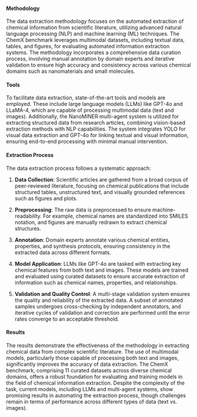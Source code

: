 
#### Methodology
The data extraction methodology focuses on the automated extraction of chemical information from scientific literature, utilizing advanced natural language processing (NLP) and machine learning (ML) techniques. The ChemX benchmark leverages multimodal datasets, including textual data, tables, and figures, for evaluating automated information extraction systems. The methodology incorporates a comprehensive data curation process, involving manual annotation by domain experts and iterative validation to ensure high accuracy and consistency across various chemical domains such as nanomaterials and small molecules.

#### Tools
To facilitate data extraction, state-of-the-art tools and models are employed. These include large language models (LLMs) like GPT-4o and LLaMA-4, which are capable of processing multimodal data (text and images). Additionally, the NanoMINER multi-agent system is utilized for extracting structured data from research articles, combining vision-based extraction methods with NLP capabilities. The system integrates YOLO for visual data extraction and GPT-4o for linking textual and visual information, ensuring end-to-end processing with minimal manual intervention.

#### Extraction Process
The data extraction process follows a systematic approach:

1. **Data Collection**: Scientific articles are gathered from a broad corpus of peer-reviewed literature, focusing on chemical publications that include structured tables, unstructured text, and visually grounded references such as figures and plots.
   
2. **Preprocessing**: The raw data is preprocessed to ensure machine-readability. For example, chemical names are standardized into SMILES notation, and figures are manually redrawn to extract chemical structures.

3. **Annotation**: Domain experts annotate various chemical entities, properties, and synthesis protocols, ensuring consistency in the extracted data across different formats.

4. **Model Application**: LLMs like GPT-4o are tasked with extracting key chemical features from both text and images. These models are trained and evaluated using curated datasets to ensure accurate extraction of information such as chemical names, properties, and relationships.

5. **Validation and Quality Control**: A multi-stage validation system ensures the quality and reliability of the extracted data. A subset of annotated samples undergoes cross-checking by independent annotators, and iterative cycles of validation and correction are performed until the error rates converge to an acceptable threshold.

#### Results
The results demonstrate the effectiveness of the methodology in extracting chemical data from complex scientific literature. The use of multimodal models, particularly those capable of processing both text and images, significantly improves the accuracy of data extraction. The ChemX benchmark, comprising 11 curated datasets across diverse chemical domains, offers a robust foundation for evaluating and training models in the field of chemical information extraction. Despite the complexity of the task, current models, including LLMs and multi-agent systems, show promising results in automating the extraction process, though challenges remain in terms of performance across different types of data (text vs. images).
